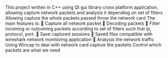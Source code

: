 This project written in C++ using Qt gui library cross platform application, allowing 
capture network packets and analysis it depending on set of filters
Allowing capture the whole packets passed throw the network card 
The main features is: 
 Capture all network packet
 Decoding packets
 Filter incoming or outcoming packets according to set of filters such that ip, 
protocol, port. 
 Save captured sessions
 Saved files compatible with wireshark network monitoring application
 Analysis the network traffic 
Using Wincap to deal with network card capture the packets 
Control which packets are what we need 